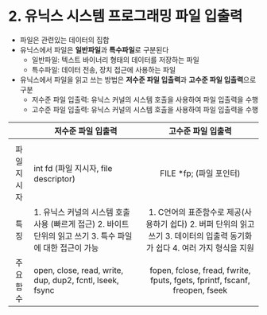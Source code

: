 # 2. 유닉스 시스템 프로그래밍 파일 입출력
* 파일은 관련있는 데이터의 집합
* 유닉스에서 파일은 **일반파일**과 **특수파일**로 구분된다
	* 일반파일: 텍스트 바이너리 형태의 데이터를 저장하는 파일
	* 특수파일: 데이터 전송, 장치 접근에 사용하는 파일
* 유닉스에서 파일을 읽고 쓰는 방법은 **저수준 파일 입출력**과 **고수준 파일 입출력**으로 구분
	* 저수준 파일 입출력: 유닉스 커널의 시스템 호출을 사용하여 파일 입출력을 수행
	* 고수준 파일 입출력: 유닉스 커널의 시스템 호출을 사용하여 파일 입출력을 수행

|             | 저수준 파일 입출력                                                                                               |                                                          고수준 파일 입출력                                                          |
|:-----------:|------------------------------------------------------------------------------------------------------------------|:------------------------------------------------------------------------------------------------------------------------------------:|
|             |                                                                                                                  |                                                                                                                                      |
| 파일 지시자 | int fd (파일 지시자, file descriptor)                                                                            |                                                        FILE *fp; (파일 포인터)                                                       |
|     특징    | 1. 유닉스 커널의 시스템 호출 사용 (빠르게 접근)   2. 바이트 단위의 읽고 쓰기   3. 특수 파일에 대한 접근이 가능   | 1. C언어의 표준함수로 제공(사용하기 쉽다)   2. 버퍼 단위의 읽고 쓰기   3. 데이터의 입출력 동기화가 쉽다   4. 여러 가지 형식을 지원   |
|   주요함수  | open, close, read, write, dup, dup2, fcntl, lseek, fsync                                                         |                              fopen, fclose, fread, fwrite, fputs, fgets, fprintf, fscanf, freopen, fseek                             |

